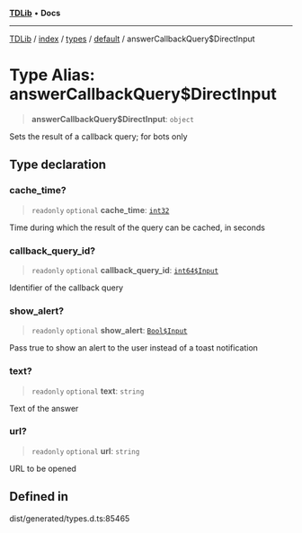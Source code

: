 [**TDLib**](../../../../../../README.md) • **Docs**

***

[TDLib](../../../../../../modules.md) / [index](../../../../../README.md) / [types](../../../README.md) / [default](../README.md) / answerCallbackQuery$DirectInput

# Type Alias: answerCallbackQuery$DirectInput

> **answerCallbackQuery$DirectInput**: `object`

Sets the result of a callback query; for bots only

## Type declaration

### cache\_time?

> `readonly` `optional` **cache\_time**: [`int32`](int32.md)

Time during which the result of the query can be cached, in seconds

### callback\_query\_id?

> `readonly` `optional` **callback\_query\_id**: [`int64$Input`](int64$Input.md)

Identifier of the callback query

### show\_alert?

> `readonly` `optional` **show\_alert**: [`Bool$Input`](Bool$Input.md)

Pass true to show an alert to the user instead of a toast notification

### text?

> `readonly` `optional` **text**: `string`

Text of the answer

### url?

> `readonly` `optional` **url**: `string`

URL to be opened

## Defined in

dist/generated/types.d.ts:85465
